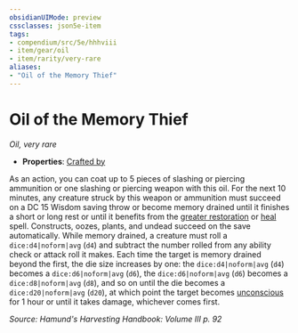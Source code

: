 ```yaml
---
obsidianUIMode: preview
cssclasses: json5e-item
tags:
- compendium/src/5e/hhhviii
- item/gear/oil
- item/rarity/very-rare
aliases: 
- "Oil of the Memory Thief"
---
```

# Oil of the Memory Thief
*Oil, very rare*  

- **Properties**: [Crafted by](/compendium/rules/item-properties.md#Crafted%20by)

As an action, you can coat up to 5 pieces of slashing or piercing ammunition or one slashing or piercing weapon with this oil. For the next 10 minutes, any creature struck by this weapon or ammunition must succeed on a DC 15 Wisdom saving throw or become memory drained until it finishes a short or long rest or until it benefits from the [greater restoration](compendium/spells/greater-restoration.md) or [heal](compendium/spells/heal.md) spell. Constructs, oozes, plants, and undead succeed on the save automatically. While memory drained, a creature must roll a `dice:d4|noform|avg` (`d4`) and subtract the number rolled from any ability check or attack roll it makes. Each time the target is memory drained beyond the first, the die size increases by one: the `dice:d4|noform|avg` (`d4`) becomes a `dice:d6|noform|avg` (`d6`), the `dice:d6|noform|avg` (`d6`) becomes a `dice:d8|noform|avg` (`d8`), and so on until the die becomes a `dice:d20|noform|avg` (`d20`), at which point the target becomes [unconscious](/compendium/rules/conditions.md#Unconscious) for 1 hour or until it takes damage, whichever comes first.

*Source: Hamund's Harvesting Handbook: Volume III p. 92*